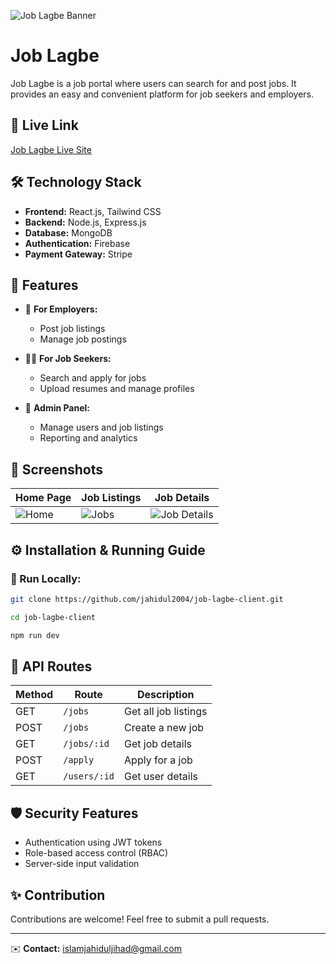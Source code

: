 ![Job Lagbe Banner](https://i.ibb.co.com/gbRM7MS2/Screenshot-50.png)

# Job Lagbe

Job Lagbe is a job portal where users can search for and post jobs. It provides an easy and convenient platform for job seekers and employers.

## 🔗 Live Link

[Job Lagbe Live Site](https://your-live-site-url.com)

## 🛠️ Technology Stack

- **Frontend:** React.js, Tailwind CSS
- **Backend:** Node.js, Express.js
- **Database:** MongoDB
- **Authentication:** Firebase
- **Payment Gateway:** Stripe

## 🚀 Features

- 🏢 **For Employers:**
  - Post job listings
  - Manage job postings

- 👨‍💻 **For Job Seekers:**
  - Search and apply for jobs
  - Upload resumes and manage profiles

- 🔐 **Admin Panel:**
  - Manage users and job listings
  - Reporting and analytics

## 📸 Screenshots

| Home Page | Job Listings | Job Details |
|----------|--------------|-------------|
| ![Home](https://your-image-url.com/home.png) | ![Jobs](https://your-image-url.com/jobs.png) | ![Job Details](https://your-image-url.com/job-details.png) |

## ⚙️ Installation & Running Guide

### 🔹 Run Locally:
```bash
git clone https://github.com/jahidul2004/job-lagbe-client.git
```
```bash
cd job-lagbe-client
```
```bash
npm run dev
```

## 📜 API Routes

| Method | Route | Description |
|--------|-------|-------------|
| GET | `/jobs` | Get all job listings |
| POST | `/jobs` | Create a new job |
| GET | `/jobs/:id` | Get job details |
| POST | `/apply` | Apply for a job |
| GET | `/users/:id` | Get user details |

## 🛡️ Security Features
- Authentication using JWT tokens
- Role-based access control (RBAC)
- Server-side input validation

## ✨ Contribution
Contributions are welcome! Feel free to submit a pull requests.

---

✉️ **Contact:** islamjahiduljihad@gmail.com
